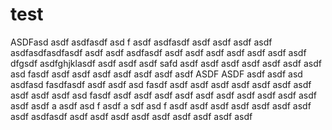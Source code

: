 # test
 ASDFasd asdf
asdfasdf
asd f
asdf
asdfasdf
asdf
asdf
asdf
asdf
asdfasdfasdfasdf
asdf
asdf
asdfasdf asdf asdf asdf asdf asdf asdf 
asdf
dfgsdf asdfghjklasdf
asdf asdf asdf 
safd asdf asdf asdf 
asdf asdf asdf asdf asd fasdf asdf 
asdf asdf asdf 
asdf asdf asdf 
ASDF ASDF 
asdf asdf asd
asdfasd fasdfasdf asdf 
asdf asd fasdf asdf 
asdf asdf 
asdf asdf asdf
asdf asdf asdf asdf asd fasdf 
asdf asdf asdf 
asdf asdf asdf 
asdf asdf 
asdf asdf 
asdf asdf a
asdf asd f
asdf a sdf asd f
asdf asdf asdf
asdf asdf 
asdf asdf asdf 
asdfasdf asdf 
asdf asdf 
 asdf asdf asdf asdf 
asdf asdf 

